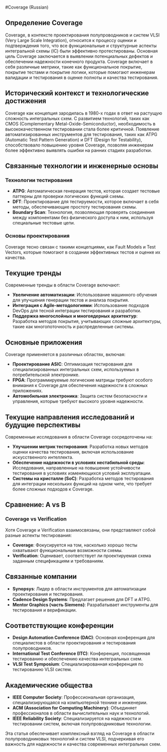 #Coverage (Russian)

## Определение Coverage

Coverage, в контексте проектирования полупроводников и систем VLSI (Very Large Scale Integration), относится к процессу оценки и подтверждения того, что все функциональные и структурные аспекты интегральной схемы (IC) были эффективно протестированы. Основная цель Coverage заключается в выявлении потенциальных дефектов и обеспечении надежности конечного продукта. Coverage включает в себя различные метрики, такие как функциональное покрытие, покрытие тестами и покрытие логики, которые помогают инженерам валидации и тестирования в оценке полноты и качества тестирования.

## Исторический контекст и технологические достижения

Coverage как концепция зародилась в 1980-х годах в ответ на растущую сложность интегральных схем. С развитием технологий, таких как CMOS (Complementary Metal-Oxide-Semiconductor), необходимость в высококачественном тестировании стала более критичной. Появление автоматизированных инструментов для тестирования, таких как ATPG (Automatic Test Pattern Generation) и DFT (Design for Testability), способствовало повышению уровня Coverage, позволяя инженерам более эффективно выявлять ошибки на ранних стадиях разработки.

## Связанные технологии и инженерные основы

### Технологии тестирования

- **ATPG**: Автоматическая генерация тестов, которая создает тестовые паттерны для проверки логических функций схемы.
- **DFT**: Проектирование для тестируемости, которое включает в себя методы, обеспечивающие простоту тестирования схемы.
- **Boundary Scan**: Технология, позволяющая проверять соединения между компонентами без физического доступа к ним, используя специальные тестовые цепи.

### Основы проектирования

Coverage тесно связан с такими концепциями, как Fault Models и Test Vectors, которые помогают в создании эффективных тестов и оценке их качества.

## Текущие тренды

Современные тренды в области Coverage включают:

- **Увеличение автоматизации**: Использование машинного обучения для улучшения генерации тестов и анализа покрытия.
- **Интеграция с Agile-методологиями**: Использование подходов DevOps для тесной интеграции тестирования и разработки.
- **Поддержка многослойных и многоядерных архитектур**: Разработка методов покрытия, учитывающих сложные архитектуры, такие как многопоточность и распределенные системы.

## Основные приложения

Coverage применяется в различных областях, включая:

- **Проектирование ASIC**: Оптимизация тестирования для специализированных интегральных схем, используемых в потребительской электронике.
- **FPGA**: Программируемые логические матрицы требуют особого внимания к Coverage для обеспечения надежности в сложных приложениях.
- **Автомобильная электроника**: Защита систем безопасности и управления, которые требуют высокого уровня надежности.

## Текущие направления исследований и будущие перспективы

Современные исследования в области Coverage сосредоточены на:

- **Улучшении метрик тестирования**: Разработка новых методов оценки качества тестирования, включая использование искусственного интеллекта.
- **Обеспечение надежности в условиях нестабильной среды**: Исследования, направленные на повышение устойчивости тестирования в условиях изменяющихся условий эксплуатации.
- **Системы на кристалле (SoC)**: Разработка методов тестирования для интеграции нескольких функций на одном чипе, что требует более сложных подходов к Coverage.

## Сравнение: A vs B

### Coverage vs Verification

Хотя Coverage и Verification взаимосвязаны, они представляют собой разные аспекты тестирования:

- **Coverage**: Фокусируется на том, насколько хорошо тесты охватывают функциональные возможности схемы.
- **Verification**: Оценивает, соответствует ли проектируемая схема заданным спецификациям и требованиям.

## Связанные компании

- **Synopsys**: Лидер в области инструментов для автоматизации проектирования и тестирования.
- **Cadence Design Systems**: Предлагает решения для DFT и ATPG.
- **Mentor Graphics (часть Siemens)**: Разрабатывает инструменты для тестирования и верификации.

## Соответствующие конференции

- **Design Automation Conference (DAC)**: Основная конференция для специалистов в области проектирования и тестирования полупроводников.
- **International Test Conference (ITC)**: Конференция, посвященная тестированию и обеспечению качества интегральных схем.
- **VLSI Test Symposium**: Специализированная конференция по тестированию VLSI систем.

## Академические общества

- **IEEE Computer Society**: Профессиональная организация, специализирующаяся на компьютерной технике и инженерии.
- **ACM (Association for Computing Machinery)**: Объединяет профессионалов в области вычислительных наук и технологий.
- **IEEE Reliability Society**: Специализируется на надежности и тестировании систем, включая полупроводниковые технологии.

Эта статья обеспечивает комплексный взгляд на Coverage в области полупроводниковых технологий и систем VLSI, подчеркивая его важность для надежности и качества современных интегральных схем.